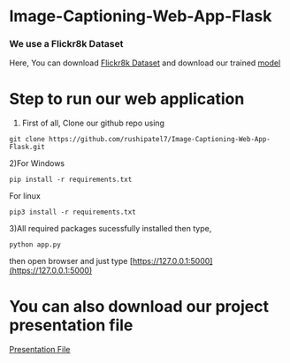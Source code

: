 # Image-Captioning-Web-App-Flask

### We use a Flickr8k Dataset
Here, You can download [Flickr8k Dataset](https://www.kaggle.com/adityajn105/flickr8k/activity) and download our trained [model](https://drive.google.com/drive/folders/1ANYmw3pWLoRiJe-LvCzmPIwB17rxvVez?usp=sharing)

# Step to run our web application

1) First of all, Clone our github repo using
```
git clone https://github.com/rushipatel7/Image-Captioning-Web-App-Flask.git
```

2)For Windows
```
pip install -r requirements.txt
```

For linux
```
pip3 install -r requirements.txt
```

3)All required packages sucessfully installed then type,
```
python app.py
```

then open browser and just type [https://127.0.0.1:5000](https://127.0.0.1:5000)


# You can also download our project presentation file 
[Presentation File](https://github.com/rushipatel7/Image-Captioning-Web-App-Flask/blob/main/image_captioning.pptx)
